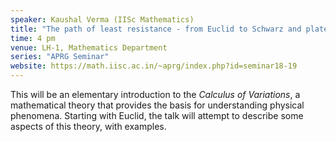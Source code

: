 ```yaml
---
speaker: Kaushal Verma (IISc Mathematics)
title: "The path of least resistance - from Euclid to Schwarz and plateau (National Mathematics Day Lecture)"
time: 4 pm
venue: LH-1, Mathematics Department
series: "APRG Seminar"
website: https://math.iisc.ac.in/~aprg/index.php?id=seminar18-19
---
```


This will be an elementary introduction to the _Calculus of Variations_,
a mathematical theory that provides the basis for understanding physical
phenomena. Starting with Euclid, the talk will attempt to describe some
aspects of this theory, with examples.
